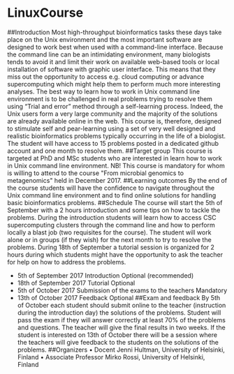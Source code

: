 # LinuxCourse
##Introduction
Most high-throughput bioinformatics tasks these days take place on the Unix environment and the most important software are designed to work best when used with a command-line interface. Because the command line can be an intimidating environment, many biologists tends to avoid it and limit their work on available web-based tools or local installation of software with graphic user interface. This means that they miss out the opportunity to access e.g. cloud computing or advance supercomputing which might help them to perform much more interesting analyses. 
The best way to learn how to work in Unix command line environment is to be challenged in real problems trying to resolve them using “Trial and error” method through a self-learning process. Indeed, the Unix users form a very large community and the majority of the solutions are already available online in the web. This course is, therefore, designed to stimulate self and pear-learning using a set of very well designed and realistic bioinformatics problems typically occurring in the life of a biologist. The student will have access to 15 problems posted in a dedicated github account and one month to resolve them. 
##Target group
This course is targeted at PhD and MSc students who are interested in learn how to work in Unix command line environment. NB! This course is mandatory for whom is willing to attend to the course "From microbial genomics to metagenomics" held in December 2017. 
##Learning outcomes
By the end of the course students will have the confidence to navigate throughout the Unix command line environment and to find online solutions for handling basic bioinformatics problems. 
##Schedule
The course will start the 5th of September with a 2 hours introduction and some tips on how to tackle the problems. During the introduction students will learn how to access CSC supercomputing clusters through the command line and how to perform locally a blast job (two requisites for the course). The student will work alone or in groups (if they wish) for the next month to try to resolve the problems. During 18th of September a tutorial session is organized for 2 hours during which students might have the opportunity to ask the teacher for help on how to address the problems. 
- 5th of September 2017	Introduction 	Optional (recommended) 
- 18th of September 2017	Tutorial	Optional
- 5th of October 2017	Submission of the exams to the teachers	Mandatory
- 13th of October 2017	Feedback	Optional
##Exam and feedback
By 5th of October each student should submit online to the teacher (instruction during the introduction day) the solutions of the problems. Student will pass the exam if they will answer correctly at least 70% of the problems and questions. The teacher will give the final results in two weeks. If the student is interested on 13th of October there will be a session where the teachers will give feedback to the students on the solutions of the problems.
##Organizers 
•	Docent Jenni Hultman, University of Helsinki, Finland
•	Associate Professor Mirko Rossi, University of Helsinki, Finland
